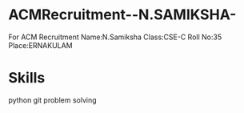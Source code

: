 # ACMRecruitment--N.SAMIKSHA-
For ACM Recruitment
Name:N.Samiksha
Class:CSE-C
Roll No:35
Place:ERNAKULAM
# Skills
python
git
problem solving
